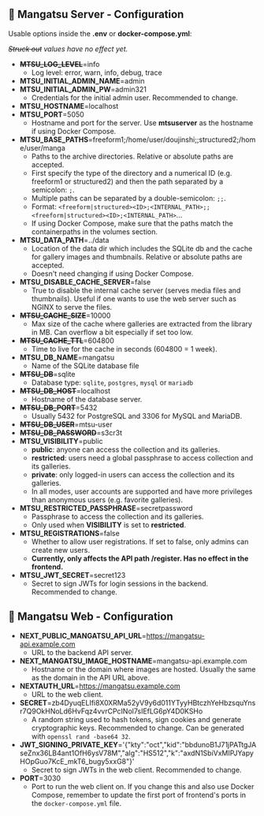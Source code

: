 ## 📝 Mangatsu Server - Configuration
Usable options inside the **.env** or **docker-compose.yml**:

_~~Struck out~~ values have no effect yet._

- ~~**MTSU_LOG_LEVEL**~~=info
  - Log level: error, warn, info, debug, trace
- **MTSU_INITIAL_ADMIN_NAME**=admin
- **MTSU_INITIAL_ADMIN_PW**=admin321
    - Credentials for the initial admin user. Recommended to change.
- **MTSU_HOSTNAME**=localhost
- **MTSU_PORT**=5050
    - Hostname and port for the server. Use **mtsuserver** as the hostname if using Docker Compose.
- **MTSU_BASE_PATHS**=freeform1;/home/user/doujinshi;;structured2;/home/user/manga
    - Paths to the archive directories. Relative or absolute paths are accepted.
    - First specify the type of the directory and a numerical ID (e.g. freeform1 or structured2) and then the path separated by a semicolon: `;`.
    - Multiple paths can be separated by a double-semicolon: `;;`.
    - Format: `<freeform|structured><ID>;<INTERNAL_PATH>;;<freeform|structured><ID>;<INTERNAL_PATH>`...
    - If using Docker Compose, make sure that the paths match the containerpaths in the volumes section.
- **MTSU_DATA_PATH**=../data
    - Location of the data dir which includes the SQLite db and the cache for gallery images and thumbnails. Relative or absolute paths are accepted.
    - Doesn't need changing if using Docker Compose.
- **MTSU_DISABLE_CACHE_SERVER**=false
  - True to disable the internal cache server (serves media files and thumbnails). Useful if one wants to use the web server such as NGINX to serve the files.
- ~~**MTSU_CACHE_SIZE**~~=10000
  - Max size of the cache where galleries are extracted from the library in MB. Can overflow a bit especially if set too low.
- ~~**MTSU_CACHE_TTL**~~=604800
  - Time to live for the cache in seconds (604800 = 1 week).
- **MTSU_DB_NAME**=mangatsu
  - Name of the SQLite database file
- ~~**MTSU_DB**~~=sqlite
  - Database type: `sqlite`, `postgres`, `mysql` or `mariadb`
- ~~**MTSU_DB_HOST**~~=localhost
  - Hostname of the database server.
- ~~**MTSU_DB_PORT**~~=5432
  - Usually 5432 for PostgreSQL and 3306 for MySQL and MariaDB.
- ~~**MTSU_DB_USER**~~=mtsu-user
- ~~**MTSU_DB_PASSWORD**~~=s3cr3t
- **MTSU_VISIBILITY**=public
    - **public**: anyone can access the collection and its galleries.
    - **restricted**: users need a global passphrase to access collection and its galleries.
    - **private**: only logged-in users can access the collection and its galleries.
    - In all modes, user accounts are supported and have more privileges than anonymous users (e.g. favorite galleries).
- **MTSU_RESTRICTED_PASSPHRASE**=secretpassword
    - Passphrase to access the collection and its galleries.
    - Only used when **VISIBILITY** is set to **restricted**.
- **MTSU_REGISTRATIONS**=false
    - Whether to allow user registrations. If set to false, only admins can create new users.
    - **Currently, only affects the API path /register. Has no effect in the frontend.**
- **MTSU_JWT_SECRET**=secret123
    - Secret to sign JWTs for login sessions in the backend. Recommended to change.

## 📝 Mangatsu Web - Configuration

- **NEXT_PUBLIC_MANGATSU_API_URL**=https://mangatsu-api.example.com
  - URL to the backend API server.
- **NEXT_MANGATSU_IMAGE_HOSTNAME**=mangatsu-api.example.com
  - Hostname or the domain where images are hosted. Usually the same as the domain in the API URL above.
- **NEXTAUTH_URL**=https://mangatsu.example.com
  - URL to the web client.
- **SECRET**=zb4DyuqELIfi8X0XRMa52yV9y6d011YTyyHBtczhYeHbzsquYnsr7Q9OkHNoLd6HvFqz4vvrCPcINol7sIEfLG6pY4D0KSHo
  - A random string used to hash tokens, sign cookies and generate cryptographic keys. Recommended to change. Can be generated with `openssl rand -base64 32`.
- **JWT_SIGNING_PRIVATE_KEY**='{"kty":"oct","kid":"bbdunoB1J71jPATtgJAseZnx36LB4ant1OfH6ysV78M","alg":"HS512","k":"axdN1SbiVxMIPJYapyHOpGuo7KcE_mkT6_bugy5xxG8"}'
  - Secret to sign JWTs in the web client. Recommended to change.
- **PORT**=3030
  - Port to run the web client on. If you change this and also use Docker Compose, remember to update the first port of frontend's ports in the `docker-compose.yml` file.
